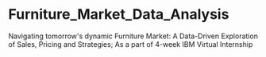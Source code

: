 # Furniture_Market_Data_Analysis
Navigating tomorrow's dynamic Furniture Market: A Data-Driven Exploration of Sales, Pricing and Strategies; As a part of 4-week IBM Virtual Internship
